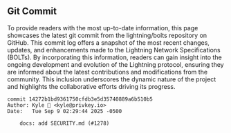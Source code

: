 ## Git Commit
To provide readers with the most up-to-date information, this page showcases the latest git commit from the lightning/bolts repository on GitHub. This commit log offers a snapshot of the most recent changes, updates, and enhancements made to the Lightning Network Specifications (BOLTs). By incorporating this information, readers can gain insight into the ongoing development and evolution of the Lightning protocol, ensuring they are informed about the latest contributions and modifications from the community. This inclusion underscores the dynamic nature of the project and highlights the collaborative efforts driving its progress.

```shell
commit 14272b1bd9361750cfdb3e5d35740889a6b510b5
Author: Kyle 🐆 <kyle@privkey.io>
Date:   Tue Sep 9 02:29:44 2025 -0500

    docs: add SECURITY.md (#1278)
```
